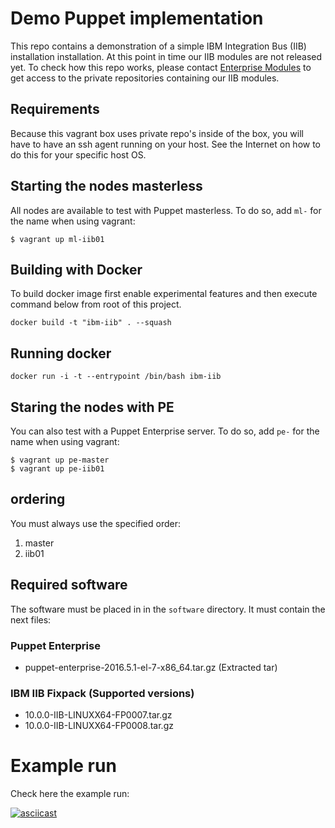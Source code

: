 # Demo Puppet implementation

This repo contains a demonstration of a simple IBM Integration Bus (IIB) installation installation. At this point in time our IIB modules are not released yet. To check how this repo works, please contact [Enterprise Modules](email:info@enterprisemodules.com) to get access to the private repositories containing our IIB modules.

## Requirements

Because this vagrant box uses private repo's inside of the box, you will have to have an ssh agent running on your host. See the Internet on how to do this for your specific host OS.

## Starting the nodes masterless

All nodes are available to test with Puppet masterless. To do so, add `ml-` for the name when using vagrant:

```
$ vagrant up ml-iib01
```

## Building with Docker

To build docker image first enable experimental features and then execute
command below from root of this project.

```
docker build -t "ibm-iib" . --squash
```

## Running docker

```
docker run -i -t --entrypoint /bin/bash ibm-iib
```

## Staring the nodes with PE

You can also test with a Puppet Enterprise server. To do so, add `pe-` for the name when using vagrant:

```
$ vagrant up pe-master
$ vagrant up pe-iib01
```

## ordering

You must always use the specified order:

1. master
2. iib01

## Required software

The software must be placed in in the `software` directory. It must contain the next files:

### Puppet Enterprise
- puppet-enterprise-2016.5.1-el-7-x86_64.tar.gz (Extracted tar)

### IBM IIB Fixpack (Supported versions)

- 10.0.0-IIB-LINUXX64-FP0007.tar.gz
- 10.0.0-IIB-LINUXX64-FP0008.tar.gz


# Example run

Check here the example run:

[![asciicast](https://asciinema.org/a/109018.png)](https://asciinema.org/a/109018)
